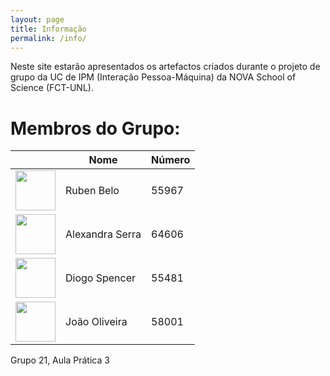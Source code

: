 ```yaml
---
layout: page
title: Informação
permalink: /info/
---
```


Neste site estarão apresentados os artefactos criados durante 
o projeto de grupo da UC de IPM (Interação Pessoa-Máquina) da 
NOVA School of Science (FCT-UNL).

# Membros do Grupo:

| | Nome | Número |
| :---: | --- | --- |
|<img src="/IPM22_23/assets/ruben_belo.jpeg" width=64 height=64 /> | Ruben Belo | 55967 |
| <img src="/IPM22_23/assets/alexandra_serra.jpeg" width=64 height=64 /> | Alexandra Serra | 64606 |
| <img src="https://st3.depositphotos.com/6672868/13701/v/600/depositphotos_137014128-stock-illustration-user-profile-icon.jpg" width=64 height=64 /> | Diogo Spencer | 55481 |
| <img src="/IPM22_23/assets/joao_o.jpeg" width=64 height=64 /> | João Oliveira | 58001 |

Grupo 21, Aula Prática 3
